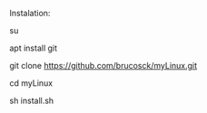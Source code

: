 Instalation:

su

apt install git

git clone https://github.com/brucosck/myLinux.git

cd myLinux

sh install.sh
